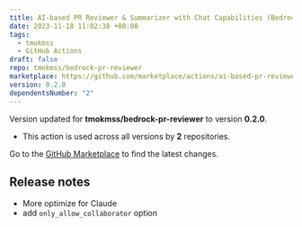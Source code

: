 ```yaml
---
title: AI-based PR Reviewer & Summarizer with Chat Capabilities (Bedrock Claude)
date: 2023-11-18 11:02:38 +00:00
tags:
  - tmokmss
  - GitHub Actions
draft: false
repo: tmokmss/bedrock-pr-reviewer
marketplace: https://github.com/marketplace/actions/ai-based-pr-reviewer-summarizer-with-chat-capabilities-bedrock-claude
version: 0.2.0
dependentsNumber: "2"
---
```



Version updated for **tmokmss/bedrock-pr-reviewer** to version **0.2.0**.
- This action is used across all versions by **2** repositories.

Go to the [GitHub Marketplace](https://github.com/marketplace/actions/ai-based-pr-reviewer-summarizer-with-chat-capabilities-bedrock-claude) to find the latest changes.

## Release notes

* More optimize for Claude
* add `only_allow_collaborator` option

